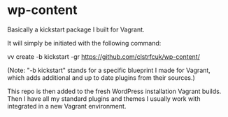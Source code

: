 # wp-content

Basically a kickstart package I built for Vagrant.

It will simply be initiated with the following command:

vv create -b kickstart -gr https://github.com/clstrfcuk/wp-content/

(Note: "-b kickstart" stands for a specific blueprint I made for Vagrant, which adds additional and up to date plugins from their sources.)

This repo is then added to the fresh WordPress installation Vagrant builds. Then I have all my standard plugins and themes I usually work with integrated in a new Vagrant environment.
